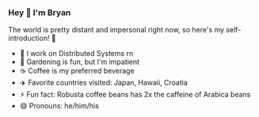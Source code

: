 ### Hey 👋 I'm Bryan

The world is pretty distant and impersonal right now, so here's my self-introduction! 🧋

- 🔭 I work on Distributed Systems rn
- 🌱 Gardening is fun, but I'm impatient
- ☕ Coffee is my preferred beverage
- ✈️ Favorite countries visited: Japan, Hawaii, Croatia
- ⚡ Fun fact: Robusta coffee beans has 2x the caffeine of Arabica beans
- 😄 Pronouns: he/him/his

<!--
**bbtong/bbtong** is a ✨ _special_ ✨ repository because its `README.md` (this file) appears on your GitHub profile.

Here are some ideas to get you started:

- 🔭 I’m currently working on ...
- 🌱 I’m currently learning ...
- 👯 I’m looking to collaborate on ...
- 🤔 I’m looking for help with ...
- 💬 Ask me about ...
- 📫 How to reach me: ...
- 😄 Pronouns: ...
- ⚡ Fun fact: ...
-->
